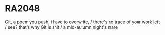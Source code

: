 # RA2048

Git, a poem 
you push, i have to overwrite, /
there's no trace of your work left /
see? that's why Git is shit /
a mid-autumn night's mare
